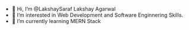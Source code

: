 - 👋 Hi, I’m @LakshaySaraf Lakshay Agarwal
- 👀 I’m interested in Web Development and Software Enginnering Skills.
- 🌱 I’m currently learning MERN Stack

<!---
LakshaySaraf/LakshaySaraf is a ✨ special ✨ repository because its `README.md` (this file) appears on your GitHub profile.
You can click the Preview link to take a look at your changes.
--->
